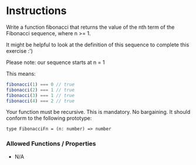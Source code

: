 # Instructions

Write a function fibonacci that returns the value of the nth term of the Fibonacci sequence, where n >= 1.

It might be helpful to look at the definition of this sequence to complete this exercise :')

Please note: our sequence starts at n = 1

This means:

```typescript
fibonacci(1) === 0 // true
fibonacci(2) === 1 // true
fibonacci(3) === 1 // true
fibonacci(4) === 2 // true
```

Your function must be recursive. This is mandatory. No bargaining. It should conform to the following prototype:

```
type FibonacciFn = (n: number) => number
```

### Allowed Functions / Properties

- N/A

